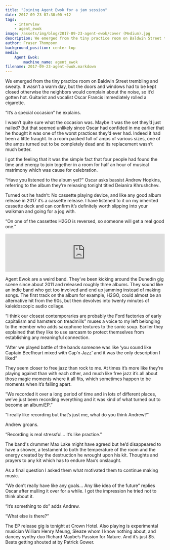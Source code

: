 ```yaml
---
title: "Joining Agent Ewok for a jam session"
date: 2017-09-23 07:30:00 +12
tags:
    - interview
    - agent_ewok
image: /assets/img/blog/2017-09-23-agent-ewok/cover (Medium).jpg
description: We emerged from the tiny practice room on Baldwin Street trembling and sweaty.
author: Fraser Thompson
background_position: center top
media:
    Agent Ewok:
        machine_name: agent_ewok
filename: 2017-09-23-agent-ewok.markdown
---
```


We emerged from the tiny practice room on Baldwin Street trembling and sweaty. It wasn’t a warm day, but the doors and windows had to be kept closed otherwise the neighbors would complain about the noise, so it’d gotten hot. Guitarist and vocalist Oscar Francis immediately rolled a cigarette.

<!-- more -->

“It’s a special occasion” he explains.

I wasn’t quite sure what the occasion was. Maybe it was the set they’d just nailed? But that seemed unlikely since Oscar had confided in me earlier that he thought it was one of the worst practices they’d ever had. Indeed it had been a little fraught. In a room packed full of amps of various sizes, one of the amps turned out to be completely dead and its replacement wasn’t much better. 

I got the feeling that it was the simple fact that four people had found the time and energy to join together in a room for half an hour of musical matrimony which was cause for celebration.

“Have you listened to the album yet?” Oscar asks bassist Andrew Hopkins, referring to the album they’re releasing tonight titled Deianira Khrushchev.

Turned out he hadn’t: No cassette playing device, and like any good album release in 2017 it’s a cassette release. I have listened to it on my inherited cassette deck and can confirm it’s definitely worth slipping into your walkman and going for a jog with.

“On one of the cassettes H2GO is reversed, so someone will get a real good one.”

<center><iframe style="border: 0; width: 100%; height: 120px;" src="https://bandcamp.com/EmbeddedPlayer/album=2600632380/size=large/bgcol=ffffff/linkcol=0687f5/tracklist=false/artwork=small/transparent=true/" seamless><a href="http://agentewok.bandcamp.com/album/deianira-khrushchev">Deianira Khrushchev by Agent Ewok</a></iframe></center>

Agent Ewok are a weird band. They’ve been kicking around the Dunedin gig scene since about 2011 and released roughly three albums. They sound like an indie band who get too involved and end up jamming instead of making songs. The first track on the album for example, H2GO, could almost be an alternative hit from the 90s, but then devolves into twenty minutes of kaleidoscopic audio collage.

“I think our closest contemporaries are probably the Ford factories of early capitalism and hamsters on treadmills” muses a voice to my left belonging to the member who adds saxophone textures to the sonic soup. Earlier they explained that they like to use sarcasm to protect themselves from establishing any meaningful connection.

“After we played battle of the bands someone was like ‘you sound like Captain Beefheart mixed with Cap’n Jazz’ and it was the only description I liked”

They seem closer to free jazz than rock to me. At times it’s more like they’re playing against than with each other, and much like free jazz it’s all about those magic moments where it all fits, which sometimes happen to be moments when it’s falling apart. 

“We recorded it over a long period of time and in lots of different places, we’ve just been recording everything and it was kind of what turned out to become an album/EP.” 

“I really like recording but that’s just me, what do you think Andrew?”

Andrew groans.

“Recording is real stressful… It’s like practice.”

The band's drummer Max Lake might have agreed but he’d disappeared to have a shower, a testament to both the temperature of the room and the energy created by the destruction he wrought upon his kit. Thoughts and prayers to any kit which has to endure Max’s onslaught.

As a final question I asked them what motivated them to continue making music. 

“We don’t really have like any goals… Any like idea of the future” replies Oscar after mulling it over for a while. I got the impression he tried not to think about it.

“It’s something to do” adds Andrew.

“What else is there?”

The EP release gig is tonight at Crown Hotel. Also playing is experimental musician William Henry Meung, Sleaze whom I know nothing about, and dancey synthy duo Richard Maybe’s Passion for Nature. And it’s just $5. Beats getting shouted at by Patrick Gower.
